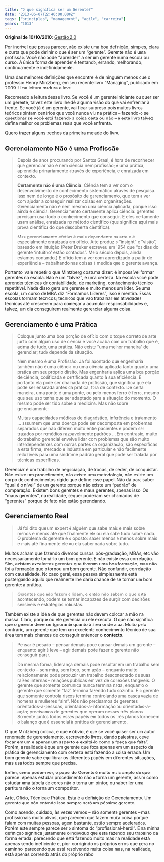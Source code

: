 ```yaml
---
title: "O que significa ser um Gerente?"
date: "2013-06-07T22:40:00.000Z"
tags: ["principles", "management", "agile", "carreira"]
years: "2013"
---
```


<p></p>
<p><strong>Original de 10/10/2010</strong>: <a href="http://info.abril.com.br/noticias/rede/gestao20/gestao/o-que-significa-ser-um-gerente/">Gestão 2.0</a></p>
<p>Por incrível que possa parecer, não existe uma boa definição, simples, clara e curta que pode definir o que é ser um “gerente”. Gerente não é uma profissão. Você não pode “aprender” a ser um gerente numa escola ou curso. A única forma de aprender é tentando, errando, melhorando, continuamente e indefinidamente.</p>
<p>Uma das melhores definições que encontrei é de ninguém menos que o professor Henry Mintzberg, em seu recente livro “Managing”, publicado em 2009. Uma leitura madura e leve.</p>
<div id="playeriQYQtEuITsRw"></div>
<script type="text/javascript">
  jwplayer('playeriQYQtEuITsRw').setup({
    file: 'https://s3.amazonaws.com/videos-akitaonrails/Akitaonrails-HenryMintzbergSobreMBAs258.flv',
    title: 'Henry Mintzberg',
    width: '100%',
    aspectratio: '4:3',
    fallback: 'false'
  });
</script>
<p>Recomendo a leitura desse livro. Se você é um gerente iniciante ou quer ser um gerente, talvez este livro lhe dê alguma visão do que vai enfrentar à frente. Se você já é um gerente, vai ficar surpreso pois muitos livros teóricos pintam cenários que você nunca viu na prática – fazendo-o se questionar se você está fazendo a coisa certa ou não – e este livro talvez defina melhor os problemas reais que você enfrenta.</p>
<p>Quero trazer alguns trechos da primeira metade do livro.</p>
<p></p>
<p></p>
<h2>Gerenciamento Não é uma Profissão</h2>
<blockquote>
  <p>Depois de anos procurando por Santos Graal, é hora de reconhecer que gerenciar não é nem ciência nem profissão; é uma prática, aprendida primariamente através de experiência, e enraizada em contexto.</p>
  <p><strong>Certamente não é uma Ciência</strong>. Ciência tem a ver com o desenvolvimento de conhecimento sistemático através de pesquisa. Isso nem de longe é o propósito de gerenciamento, que tem a ver com ajudar a conseguir realizar coisas em organizações. Gerenciamento não é nem mesmo uma ciência aplicada, porque isso ainda é ciência. Gerenciamento certamente aplica ciência: gerentes precisam usar todo o conhecimento que conseguir. E eles certamente usam análise, enraizada no método científico (que significa aqui mais prova científica do que descoberta científica).</p>
  <p>Mas gerenciamento efetivo é mais dependente na arte e é especialmente enraizada em ofício. Arte produz o “insight” e “visão”, baseado em intuição (Peter Druker escreveu em 1954 que “os dias do gerente ‘intuitivo’ estão contados”. Meio século depois, ainda estamos contando.) E ofício tem a ver com aprendizado a partir de experiência – trabalhando nas coisas à medida que o gerente avança.</p>
</blockquote>
<p>Portanto, vale repetir o que Mintzberg costuma dizer: é impossível formar gerentes na escola. Não é um “talvez”, é uma certeza. Na escola você pode aprender técnicas de contabilidade, de marketing, conhecimento técnico repetitível. Nada disso gera um gerente e muito menos um líder. Se uma escola, um curso de MBA diz “Formamos Líderes”, isso é mentira. Essas escolas formam técnicos; técnicos que vão trabalhar em atividades técnicas até crescerem para começar a acumular responsabilidades e, talvez, um dia conseguirem realmente gerenciar alguma coisa.</p>
<h2>Gerenciamento é uma Prática</h2>
<blockquote>
  <p>Coloque junto uma boa porção de ofício com o toque correto de arte junto com algum uso de ciência e você acaba com um trabalho que é, acima de tudo, uma prática. Não existe “uma melhor maneira” de gerenciar; tudo depende da situação.</p>
  <p>Nem mesmo é uma Profissão. Já foi apontado que engenharia também não é uma ciência ou uma ciência aplicada tanto quanto uma prática em seu próprio direito. Mas engenharia aplica uma boa porção de ciência, codificada e certificada quanto à sua eficiência. E portanto ela pode ser chamada de profissão, que significa que ela pode ser ensinada antes da prática, fora de contexto. De certa maneira, uma ponte é uma ponte, ou pelo menos ferro é ferro, mesmo que seu uso tenha que ser adaptado para a situação do momento. O mesmo pode ser tido sobre a medicina. Mas não sobre gerenciamento:</p>
  <p>Muitas capacidades médicas de diagnóstico, inferência e tratamento … assumem que uma doença pode ser decomposta em problemas separados que não diferem muito entre pacientes e podem ser tratados por remédios razoavelmente padrões … Em contraste, muito do trabalho gerencial envolve lidar com problemas que são muito interdependentes com outras partes da organização, são específicas a esta firma, mercado e indústria em particular e não facilmente reduzíveis para uma síndrome padrão geral que pode ser tratada por técnicas específicas.</p>
</blockquote>
<p>Gerenciar é um trabalho de negociação, de trocas, de ceder, de conquistar. Não existe um procedimento, não existe uma metodologia, não existe um corpo de conhecimentos rígido que define esse papel. Não dá para saber “qual é o nível” de um gerente porque não existe um “padrão” de comparação. Existem bons gerentes e maus gerentes, apenas isso. Os “maus gerentes”, na realidade, sequer poderiam ser chamados de “gerentes” porque de fato não estão gerenciando.</p>
<h2>Gerenciamento Real</h2>
<blockquote>
  <p>Já foi dito que um expert é alguém que sabe mais e mais sobre menos e menos até que finalmente ele ou ela sabe tudo sobre nada. O problema do gerente é o oposto: saber menos e menos sobre mais e mais até finalmente ele ou ela saber nada sobre tudo.</p>
</blockquote>
<p>Muitos acham que fazendo diversos cursos, pós-graduação, MBAs, etc vão necessariamente torná-lo um bom gerente. E não existe essa correlação. Sim, existem excelentes gerentes que tiveram uma boa formação, mas não foi a formação que o tornou um bom gerente. Não confundir, correlação com causalidade. No caso geral, essa pessoa simplesmente está postergando aquilo que realmente lhe daria chance de se tornar um bom gerente: a prática.</p>
<blockquote>
  <p>Gerentes que não fazem e lidam, e então não sabem o que está acontecendo, podem se tornar incapazes de surgir com decisões sensíveis e estratégias robustas.</p>
</blockquote>
<p>Também existe a idéia de que gerentes não devem colocar a mão na massa. Claro, porque ou ele gerencia ou ele executa. O que não significa que o gerente deve ser ignorante quanto à área onde atua. Muito pelo contrário, um gerente que tem um excelente conhecimento técnico de sua área tem mais chances de conseguir entender o <strong>contexto</strong>.</p>
<blockquote>
  <p>Pensar é pesado – pensar demais pode cansar demais um gerente – enquanto agir é leve – agir demais pode fazer o gerente não conseguir parar.</p>
  <p>Da mesma forma, liderança demais pode resultar em um trabalho sem contexto – sem mira, sem foco, sem ação – enquanto muito relacionamento pode produzir um trabalho desconectado de suas raízes internas – relações públicas em vez de conexões tangíveis. O gerente que somente comunica nunca termina nada, enquanto o gerente que somente “faz” termina fazendo tudo sozinho. E o gerente que somente controla riscos termina controlando uma casca vazia de homens e mulheres “sim”. Nós não precisamos de gerentes orientados-a-pessoas, orientados-a-informação ou orientados-a-ação; precisamos de gerentes que operam nesses três planos. Somente juntos todos esses papéis em todos os três planos fornecem o balanço que é essencial à prática de gerenciamento.</p>
</blockquote>
<p>O que Mintzberg coloca, e que é óbvio, é que se você quiser ser um autor renomado de gerenciamento, escrevendo livros, dando palestras, deve focar em um e apenas um aspecto e exaltá-lo como a “peça que falta”. Porém, a realidade é que um gerente que foca apenas em um aspecto da prática de gerenciamento com certeza está fazendo a coisa errada. Um bom gerente sabe equilibrar os diferentes papéis em diferentes situações, mas usa todos sempre que precisa.</p>
<p>Enfim, como podem ver, o papel do Gerente é muito mais amplo do que parece. Apenas estudar procedimento não o torna um gerente, assim como estudar uma tabela de cores não o torna um pintor, ou saber ler uma partitura não o torna um compositor.</p>
<p>Arte, Ofício, Técnica e Prática. Esta é a definição de Gerenciamento. Um gerente que não entende isso sempre será um péssimo gerente.</p>
<p>Como adendo, cuidado, às vezes vemos – não somente gerentes – mas profissionais muito ativos, que parecem que fazem muita coisa porque falam com muitas pessoas, agem bastante, estão sempre acelerados. Porém este sempre parece ser o sintoma do “profissional-herói”. E na minha definição significa justamente o indivíduo que está fazendo seu trabalho da forma errada: parecendo que está fazendo muito mas na realidade está apenas sendo ineficiente e, pior, corrigindo os próprios erros que gera no caminho, parecendo que está resolvendo muita coisa mas, na realidade, está apenas correndo atrás do próprio rabo.</p>
<p></p>
